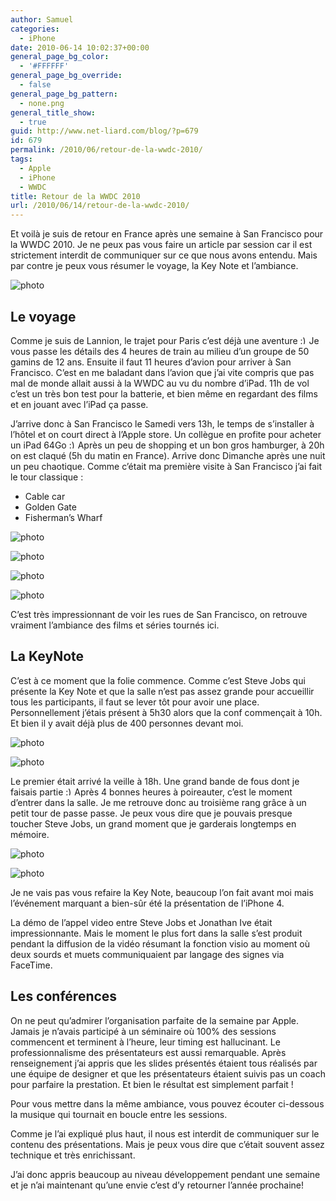 ```yaml
---
author: Samuel
categories:
  - iPhone
date: 2010-06-14 10:02:37+00:00
general_page_bg_color:
  - '#FFFFFF'
general_page_bg_override:
  - false
general_page_bg_pattern:
  - none.png
general_title_show:
  - true
guid: http://www.net-liard.com/blog/?p=679
id: 679
permalink: /2010/06/retour-de-la-wwdc-2010/
tags:
  - Apple
  - iPhone
  - WWDC
title: Retour de la WWDC 2010
url: /2010/06/14/retour-de-la-wwdc-2010/
---
```


Et voilà je suis de retour en France après une semaine à San Francisco pour la WWDC 2010. Je ne peux pas vous faire un article par session car il est strictement interdit de communiquer sur ce que nous avons entendu. Mais par contre je peux vous résumer le voyage, la Key Note et l&#8217;ambiance.

![photo](/images/uploads/2010/06/img_0016-225x300.jpg)

## Le voyage

Comme je suis de Lannion, le trajet pour Paris c&#8217;est déjà une aventure  <img src="http://www.apptom.fr/wp-includes/images/smilies/simple-smile.png" alt=":)" class="wp-smiley" style="height: 1em; max-height: 1em;" />Je vous passe les détails des 4 heures de train au milieu d&#8217;un groupe de 50 gamins de 12 ans. Ensuite il faut 11 heures d&#8217;avion pour arriver à San Francisco. C&#8217;est en me baladant dans l&#8217;avion que j&#8217;ai vite compris que pas mal de monde allait aussi à la WWDC au vu du nombre d&#8217;iPad. 11h de vol c&#8217;est un très bon test pour la batterie, et bien même en regardant des films et en jouant avec l&#8217;iPad ça passe.

J&#8217;arrive donc à San Francisco le Samedi vers 13h, le temps de s&#8217;installer à l&#8217;hôtel et on court direct à l&#8217;Apple store. Un collègue en profite pour acheter un iPad 64Go  <img src="http://www.apptom.fr/wp-includes/images/smilies/simple-smile.png" alt=":)" class="wp-smiley" style="height: 1em; max-height: 1em;" />Après un peu de shopping et un bon gros hamburger, à 20h on est claqué (5h du matin en France). Arrive donc Dimanche après une nuit un peu chaotique. Comme c&#8217;était ma première visite à San Francisco j&#8217;ai fait le tour classique :

  * Cable car
  * Golden Gate
  * Fisherman&#8217;s Wharf

![photo](/images/uploads/2010/06/4683917181_a580bdc71c-225x300.jpg)

![photo](/images/uploads/2010/06/4683991987_a0e3df67a9-225x300.jpg)

![photo](/images/uploads/2010/06/4684723542_f862d144c0-225x300.jpg)

![photo](/images/uploads/2010/06/4683907607_f637a5a240-225x300.jpg)

C&#8217;est très impressionnant de voir les rues de San Francisco, on retrouve vraiment l&#8217;ambiance des films et séries tournés ici.

## La KeyNote

C&#8217;est à ce moment que la folie commence. Comme c&#8217;est Steve Jobs qui présente la Key Note et que la salle n&#8217;est pas assez grande pour accueillir tous les participants, il faut se lever tôt pour avoir une place. Personnellement j&#8217;étais présent à 5h30 alors que la conf commençait à 10h. Et bien il y avait déjà plus de 400 personnes devant moi.

![photo](/images/uploads/2010/06/4684681752_bd1bc99e53-300x225.jpg)

![photo](/images/uploads/2010/06/4684056775_9f7a815493-225x300.jpg)

Le premier était arrivé la veille à 18h. Une grand bande de fous dont je faisais partie  <img src="http://www.apptom.fr/wp-includes/images/smilies/simple-smile.png" alt=":)" class="wp-smiley" style="height: 1em; max-height: 1em;" />Après 4 bonnes heures à poireauter, c&#8217;est le moment d&#8217;entrer dans la salle. Je me retrouve donc au troisième rang grâce à un petit tour de passe passe. Je peux vous dire que je pouvais presque toucher Steve Jobs, un grand moment que je garderais longtemps en mémoire.

![photo](/images/uploads/2010/06/img_0045-225x300.jpg)

![photo](/images/uploads/2010/06/4684079541_3a8d7f14ab-225x300.jpg)

Je ne vais pas vous refaire la Key Note, beaucoup l&#8217;on fait avant moi mais l&#8217;événement marquant a bien-sûr été la présentation de l&#8217;iPhone 4.

La démo de l&#8217;appel video entre Steve Jobs et Jonathan Ive était impressionnante. Mais le moment le plus fort dans la salle s&#8217;est produit pendant la diffusion de la vidéo résumant la fonction visio au moment où deux sourds et muets communiquaient par langage des signes via FaceTime.

## Les conférences

On ne peut qu&#8217;admirer l&#8217;organisation parfaite de la semaine par Apple. Jamais je n&#8217;avais participé à un séminaire où 100% des sessions commencent et terminent à l&#8217;heure, leur timing est hallucinant. Le professionnalisme des présentateurs est aussi remarquable. Après renseignement j&#8217;ai appris que les slides présentés étaient tous réalisés par une équipe de designer et que les présentateurs étaient suivis pas un coach pour parfaire la prestation. Et bien le résultat est simplement parfait !

Pour vous mettre dans la même ambiance, vous pouvez écouter ci-dessous la musique qui tournait en boucle entre les sessions.

<p style="text-align: center;">
</p>

Comme je l&#8217;ai expliqué plus haut, il nous est interdit de communiquer sur le contenu des présentations. Mais je peux vous dire que c&#8217;était souvent assez technique et très enrichissant.

J&#8217;ai donc appris beaucoup au niveau développement pendant une semaine et je n&#8217;ai maintenant qu&#8217;une envie c&#8217;est d&#8217;y retourner l&#8217;année prochaine!